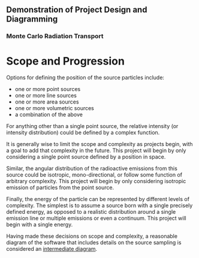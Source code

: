 ## Demonstration of Project Design and Diagramming

### Monte Carlo Radiation Transport

# Scope and Progression

Options for defining the position of the source particles include:

* one or more point sources
* one or more line sources
* one or more area sources
* one or more volumetric sources
* a combination of the above

For anything other than a single point source, the relative intensity (or
intensity distribution) could be defined by a complex function.

It is generally wise to limit the scope and complexity as projects begin, with
a goal to add that complexity in the future.  This project will begin by only considering a single point source defined by a position in space.

Similar, the angular distribution of the radioactive emissions from this
source could be isotropic, mono-directional, or follow some function of
arbitrary complexity.  This project will begin by only considering isotropic
emission of particles from the point source.

Finally, the energy of the particle can be represented by different levels of
complexity.  The simplest is to assume a source born with a single precisely
defined energy, as opposed to a realistic distribution around a single
emission line or multiple emissions or even a continuum.  This project will
begin with a single energy.

Having made these decisions on scope and complexity, a reasonable diagram of
the software that includes details on the source sampling is considered an
[intermediate diagram](intermediate.md).
